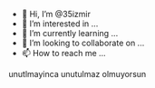 - 👋 Hi, I’m @35izmir
- 👀 I’m interested in ...
- 🌱 I’m currently learning ...
- 💞️ I’m looking to collaborate on ...
- 📫 How to reach me ...

<!---
35izmir/35izmir is a ✨ special ✨ repository because its `README.md` (this file) appears on your GitHub profile.
You can click the Preview link to take a look at your changes.
--->
unutlmayinca unutulmaz olmuyorsun
